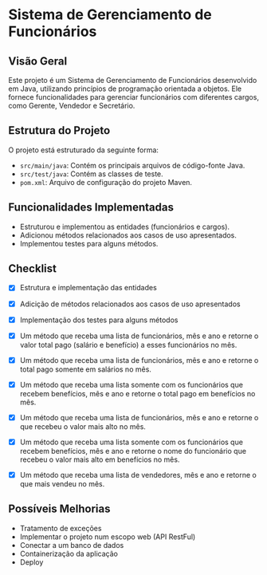 # Sistema de Gerenciamento de Funcionários

## Visão Geral
Este projeto é um Sistema de Gerenciamento de Funcionários desenvolvido em Java, utilizando princípios de programação orientada a objetos. Ele fornece funcionalidades para gerenciar funcionários com diferentes cargos, como Gerente, Vendedor e Secretário.

## Estrutura do Projeto
O projeto está estruturado da seguinte forma:
- `src/main/java`: Contém os principais arquivos de código-fonte Java.
- `src/test/java`: Contém as classes de teste.
- `pom.xml`: Arquivo de configuração do projeto Maven.

## Funcionalidades Implementadas
- Estruturou e implementou as entidades (funcionários e cargos).
- Adicionou métodos relacionados aos casos de uso apresentados.
- Implementou testes para alguns métodos.

## Checklist
- [x] Estrutura e implementação das entidades
- [x] Adicição de métodos relacionados aos casos de uso apresentados
- [x] Implementação dos testes para alguns métodos
      
- [x] Um método que receba uma lista de funcionários, mês e ano e retorne o valor total pago (salário e benefício) a esses funcionários no mês.
- [x] Um método que receba uma lista de funcionários, mês e ano e retorne o total pago somente em salários no mês.
- [x] Um método que receba uma lista somente com os funcionários que recebem benefícios, mês e ano e retorne o total pago em benefícios no mês.
- [x] Um método que receba uma lista de funcionários, mês e ano e retorne o que recebeu o valor mais alto no mês.
- [x] Um método que receba uma lista somente com os funcionários que recebem benefícios, mês e ano e retorne o nome do funcionário que recebeu o valor mais alto em benefícios no mês.
- [x] Um método que receba uma lista de vendedores, mês e ano e retorne o que mais vendeu no mês.

## Possíveis Melhorias
- Tratamento de exceções
- Implementar o projeto num escopo web (API RestFul)
- Conectar a um banco de dados
- Containerização da aplicação
- Deploy
